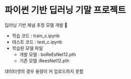 # 파이썬 기반 딥러닝 기말 프로젝트 

딥러닝 기반 채널 추정 모델 개발 🦾 

- 학습 코드 : train_c.ipynb
- 테스트 코드 : test_c.ipynb
- 학습된 모델 파일
  - 개발 모델 : boReEsNet12.pth
  - 기존 모델 :ReesNet12.pth


데이터셋의 경우 용량이 커 업로드하지 못함
